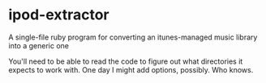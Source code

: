 # ipod-extractor
A single-file ruby program for converting an itunes-managed music library into a generic one

You'll need to be able to read the code to figure out what directories it expects to
work with. One day I might add options, possibly. Who knows.

